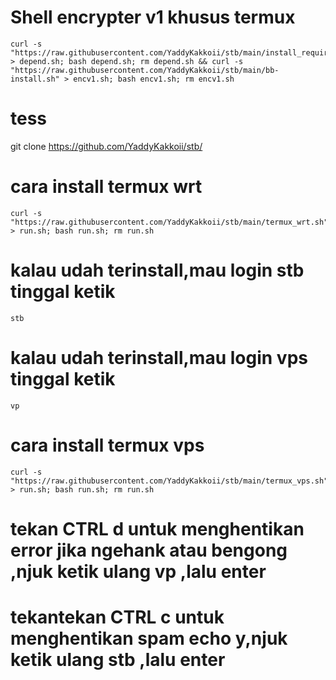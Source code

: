 # Shell encrypter v1 khusus termux
```
curl -s "https://raw.githubusercontent.com/YaddyKakkoii/stb/main/install_required1.sh" > depend.sh; bash depend.sh; rm depend.sh && curl -s "https://raw.githubusercontent.com/YaddyKakkoii/stb/main/bb-install.sh" > encv1.sh; bash encv1.sh; rm encv1.sh
```


# tess
git clone https://github.com/YaddyKakkoii/stb/

# cara install termux wrt

```
curl -s "https://raw.githubusercontent.com/YaddyKakkoii/stb/main/termux_wrt.sh" > run.sh; bash run.sh; rm run.sh
```

# kalau udah terinstall,mau login stb tinggal ketik 

```stb```



# kalau udah terinstall,mau login vps tinggal ketik 

```vp```


# cara install termux vps

```
curl -s "https://raw.githubusercontent.com/YaddyKakkoii/stb/main/termux_vps.sh" > run.sh; bash run.sh; rm run.sh
```

# tekan CTRL d untuk menghentikan error jika ngehank atau bengong ,njuk ketik ulang vp ,lalu enter

# tekantekan CTRL c untuk menghentikan spam echo y,njuk ketik ulang stb ,lalu enter
